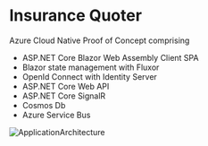 # Insurance Quoter
Azure Cloud Native Proof of Concept comprising 
- ASP.NET Core Blazor Web Assembly Client SPA 
- Blazor state management with Fluxor
- OpenId Connect with Identity Server
- ASP.NET Core Web API
- ASP.NET Core SignalR
- Cosmos Db 
- Azure Service Bus


![ApplicationArchitecture](https://user-images.githubusercontent.com/8544425/124036684-4ce21800-d9f6-11eb-9132-a4bfd80cad22.png)


